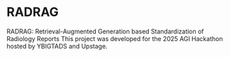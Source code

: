 # RADRAG
RADRAG: Retrieval-Augmented Generation based Standardization of Radiology Reports This project was developed for the 2025 AGI Hackathon hosted by YBIGTADS and Upstage.
